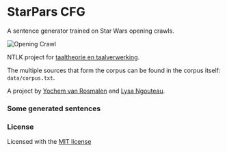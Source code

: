 # StarPars CFG

A sentence generator trained on Star Wars opening crawls.

![Opening
Crawl](https://proxy.duckduckgo.com/iu/?u=http%3A%2F%2Fnerdist.com%2Fwp-content%2Fuploads%2F2016%2F12%2Fimages2Farticle2F20162F072F182Fanigif_enhanced-2824-1450724242-10.gif&f=1)

NTLK project for [taaltheorie en
taalverwerking](http://studiegids.uva.nl/xmlpages/page/2018-2019/zoek-vak/vak/62671).

The multiple sources that form the corpus can be found in the corpus itself:
`data/corpus.txt`.

A project by [Yochem van Rosmalen](@yochem) and [Lysa Ngouteau](@lysa-n).


### Some generated sentences


### License
Licensed with the [MIT license](LICENSE)
